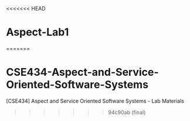 <<<<<<< HEAD
# Aspect-Lab1
=======
# CSE434-Aspect-and-Service-Oriented-Software-Systems
[CSE434] Aspect and Service Oriented Software Systems - Lab Materials
>>>>>>> 94c90ab (final)

